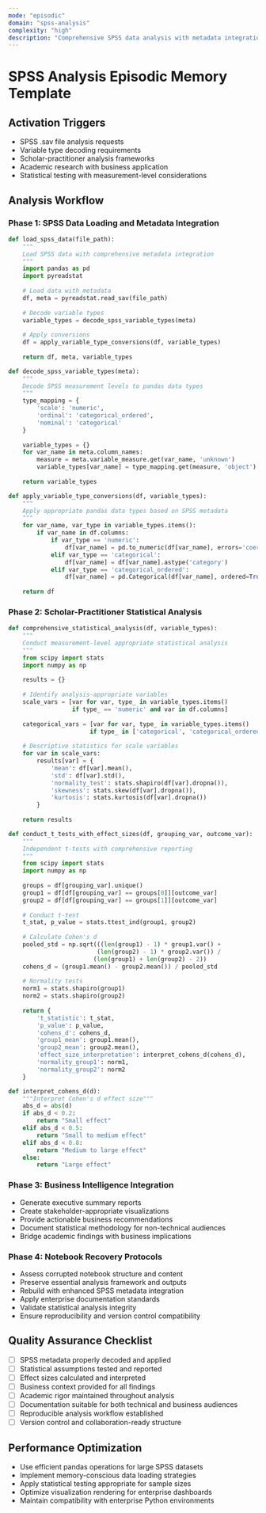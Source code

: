 ```yaml
---
mode: "episodic"
domain: "spss-analysis"
complexity: "high"
description: "Comprehensive SPSS data analysis with metadata integration"
---
```


# SPSS Analysis Episodic Memory Template

## Activation Triggers
- SPSS .sav file analysis requests
- Variable type decoding requirements
- Scholar-practitioner analysis frameworks
- Academic research with business application
- Statistical testing with measurement-level considerations

## Analysis Workflow

### Phase 1: SPSS Data Loading and Metadata Integration
```python
def load_spss_data(file_path):
    """
    Load SPSS data with comprehensive metadata integration
    """
    import pandas as pd
    import pyreadstat
    
    # Load data with metadata
    df, meta = pyreadstat.read_sav(file_path)
    
    # Decode variable types
    variable_types = decode_spss_variable_types(meta)
    
    # Apply conversions
    df = apply_variable_type_conversions(df, variable_types)
    
    return df, meta, variable_types

def decode_spss_variable_types(meta):
    """
    Decode SPSS measurement levels to pandas data types
    """
    type_mapping = {
        'scale': 'numeric',
        'ordinal': 'categorical_ordered', 
        'nominal': 'categorical'
    }
    
    variable_types = {}
    for var_name in meta.column_names:
        measure = meta.variable_measure.get(var_name, 'unknown')
        variable_types[var_name] = type_mapping.get(measure, 'object')
    
    return variable_types

def apply_variable_type_conversions(df, variable_types):
    """
    Apply appropriate pandas data types based on SPSS metadata
    """
    for var_name, var_type in variable_types.items():
        if var_name in df.columns:
            if var_type == 'numeric':
                df[var_name] = pd.to_numeric(df[var_name], errors='coerce')
            elif var_type == 'categorical':
                df[var_name] = df[var_name].astype('category')
            elif var_type == 'categorical_ordered':
                df[var_name] = pd.Categorical(df[var_name], ordered=True)
    
    return df
```

### Phase 2: Scholar-Practitioner Statistical Analysis
```python
def comprehensive_statistical_analysis(df, variable_types):
    """
    Conduct measurement-level appropriate statistical analysis
    """
    from scipy import stats
    import numpy as np
    
    results = {}
    
    # Identify analysis-appropriate variables
    scale_vars = [var for var, type_ in variable_types.items() 
                  if type_ == 'numeric' and var in df.columns]
    
    categorical_vars = [var for var, type_ in variable_types.items() 
                       if type_ in ['categorical', 'categorical_ordered'] and var in df.columns]
    
    # Descriptive statistics for scale variables
    for var in scale_vars:
        results[var] = {
            'mean': df[var].mean(),
            'std': df[var].std(),
            'normality_test': stats.shapiro(df[var].dropna()),
            'skewness': stats.skew(df[var].dropna()),
            'kurtosis': stats.kurtosis(df[var].dropna())
        }
    
    return results

def conduct_t_tests_with_effect_sizes(df, grouping_var, outcome_var):
    """
    Independent t-tests with comprehensive reporting
    """
    from scipy import stats
    import numpy as np
    
    groups = df[grouping_var].unique()
    group1 = df[df[grouping_var] == groups[0]][outcome_var]
    group2 = df[df[grouping_var] == groups[1]][outcome_var]
    
    # Conduct t-test
    t_stat, p_value = stats.ttest_ind(group1, group2)
    
    # Calculate Cohen's d
    pooled_std = np.sqrt(((len(group1) - 1) * group1.var() + 
                         (len(group2) - 1) * group2.var()) / 
                        (len(group1) + len(group2) - 2))
    cohens_d = (group1.mean() - group2.mean()) / pooled_std
    
    # Normality tests
    norm1 = stats.shapiro(group1)
    norm2 = stats.shapiro(group2)
    
    return {
        't_statistic': t_stat,
        'p_value': p_value,
        'cohens_d': cohens_d,
        'group1_mean': group1.mean(),
        'group2_mean': group2.mean(),
        'effect_size_interpretation': interpret_cohens_d(cohens_d),
        'normality_group1': norm1,
        'normality_group2': norm2
    }

def interpret_cohens_d(d):
    """Interpret Cohen's d effect size"""
    abs_d = abs(d)
    if abs_d < 0.2:
        return "Small effect"
    elif abs_d < 0.5:
        return "Small to medium effect"
    elif abs_d < 0.8:
        return "Medium to large effect"
    else:
        return "Large effect"
```

### Phase 3: Business Intelligence Integration
- Generate executive summary reports
- Create stakeholder-appropriate visualizations
- Provide actionable business recommendations
- Document statistical methodology for non-technical audiences
- Bridge academic findings with business implications

### Phase 4: Notebook Recovery Protocols
- Assess corrupted notebook structure and content
- Preserve essential analysis framework and outputs
- Rebuild with enhanced SPSS metadata integration
- Apply enterprise documentation standards
- Validate statistical analysis integrity
- Ensure reproducibility and version control compatibility

## Quality Assurance Checklist
- [ ] SPSS metadata properly decoded and applied
- [ ] Statistical assumptions tested and reported
- [ ] Effect sizes calculated and interpreted
- [ ] Business context provided for all findings
- [ ] Academic rigor maintained throughout analysis
- [ ] Documentation suitable for both technical and business audiences
- [ ] Reproducible analysis workflow established
- [ ] Version control and collaboration-ready structure

## Performance Optimization
- Use efficient pandas operations for large SPSS datasets
- Implement memory-conscious data loading strategies
- Apply statistical testing appropriate for sample sizes
- Optimize visualization rendering for enterprise dashboards
- Maintain compatibility with enterprise Python environments
